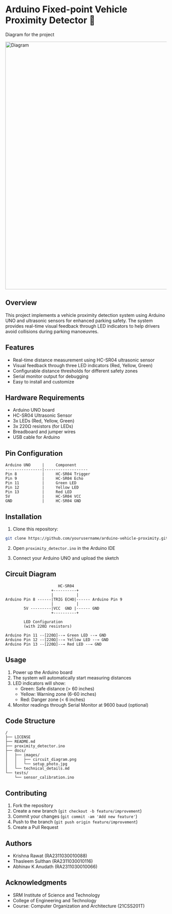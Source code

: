 # Arduino Fixed-point Vehicle Proximity Detector 🚗

Diagram for the project 

<img width="774" alt="Diagram" src="https://github.com/user-attachments/assets/ee09b47c-73eb-47a2-acdf-b7b19349f9c3">

## Overview
This project implements a vehicle proximity detection system using Arduino UNO and ultrasonic sensors for enhanced parking safety. The system provides real-time visual feedback through LED indicators to help drivers avoid collisions during parking manoeuvres.

## Features
- Real-time distance measurement using HC-SR04 ultrasonic sensor
- Visual feedback through three LED indicators (Red, Yellow, Green)
- Configurable distance thresholds for different safety zones
- Serial monitor output for debugging
- Easy to install and customize

## Hardware Requirements
- Arduino UNO board
- HC-SR04 Ultrasonic Sensor
- 3x LEDs (Red, Yellow, Green)
- 3x 220Ω resistors (for LEDs)
- Breadboard and jumper wires
- USB cable for Arduino

## Pin Configuration
```
Arduino UNO     |     Component
----------------|-------------------
Pin 8           |     HC-SR04 Trigger
Pin 9           |     HC-SR04 Echo
Pin 11          |     Green LED
Pin 12          |     Yellow LED
Pin 13          |     Red LED
5V              |     HC-SR04 VCC
GND             |     HC-SR04 GND
```

## Installation
1. Clone this repository:
```bash
git clone https://github.com/yourusername/arduino-vehicle-proximity.git
```

2. Open `proximity_detector.ino` in the Arduino IDE

3. Connect your Arduino UNO and upload the sketch

## Circuit Diagram
```
                       HC-SR04
                    +----------+
                    |          |
Arduino Pin 8 ------|TRIG ECHO|------ Arduino Pin 9
                    |          |
        5V ---------|VCC  GND |------ GND
                    +----------+

        LED Configuration
        (with 220Ω resistors)
        
Arduino Pin 11 --[220Ω]--→ Green LED --→ GND
Arduino Pin 12 --[220Ω]--→ Yellow LED --→ GND
Arduino Pin 13 --[220Ω]--→ Red LED --→ GND
```

## Usage
1. Power up the Arduino board
2. The system will automatically start measuring distances
3. LED indicators will show:
   - Green: Safe distance (> 60 inches)
   - Yellow: Warning zone (6-60 inches)
   - Red: Danger zone (< 6 inches)
4. Monitor readings through Serial Monitor at 9600 baud (optional)

## Code Structure
```
/
├── LICENSE
├── README.md
├── proximity_detector.ino
├── docs/
│   ├── images/
│   │   ├── circuit_diagram.png
│   │   └── setup_photo.jpg
│   └── technical_details.md
└── tests/
    └── sensor_calibration.ino
```

## Contributing
1. Fork the repository
2. Create a new branch (`git checkout -b feature/improvement`)
3. Commit your changes (`git commit -am 'Add new feature'`)
4. Push to the branch (`git push origin feature/improvement`)
5. Create a Pull Request



## Authors
- Krishna Rawat (RA2311030010088)
- Thasleem Sulthan (RA2311030010116)
- Abhinav K Anudath (RA2311030010066)

## Acknowledgments
- SRM Institute of Science and Technology
- College of Engineering and Technology
- Course: Computer Organization and Architecture (21CSS201T)
